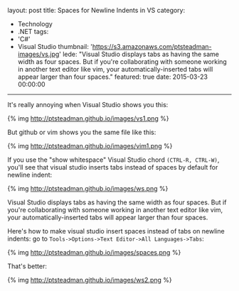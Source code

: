 layout: post
title: Spaces for Newline Indents in VS
category:
  - Technology
  - .NET
tags:
  - 'C#'
  - Visual Studio
thumbnail: 'https://s3.amazonaws.com/ptsteadman-images/vs.jpg'
lede: "Visual Studio displays tabs as having the same  width as four spaces.  But if you're collaborating with someone working  in another text editor like vim, your automatically-inserted tabs will appear larger than four spaces."
featured: true
date: 2015-03-23 00:00:00
---

It's really annoying when Visual Studio shows you this:

{% img  http://ptsteadman.github.io/images/vs1.png  %}


But github or vim shows you the same file like this:

{% img  http://ptsteadman.github.io/images/vim1.png  %}

If you use the "show whitespace" Visual Studio chord `(CTRL-R, CTRL-W)`, 
you'll see that visual studio inserts tabs instead of spaces by
default for newline indent:

{% img  http://ptsteadman.github.io/images/ws.png  %}

Visual Studio displays tabs as having the same 
width as four spaces.  But if you're collaborating with someone working 
in another text editor like vim, your automatically-inserted tabs will
appear larger than four spaces.

Here's how to make visual studio insert spaces instead of tabs on newline indents:
go to `Tools->Options->Text Editor->All Languages->Tabs`:

{% img  http://ptsteadman.github.io/images/spaces.png  %}

That's better:

{% img  http://ptsteadman.github.io/images/ws2.png  %}
